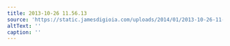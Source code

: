 ```yaml
---
title: 2013-10-26 11.56.13
source: 'https://static.jamesdigioia.com/uploads/2014/01/2013-10-26-11-56-13-scaled.jpg'
altText: ''
caption: ''
---
```



